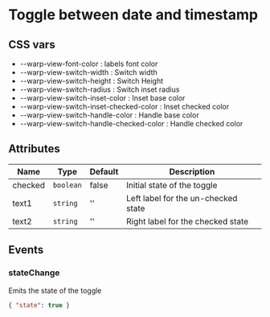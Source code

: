 # Toggle between date and timestamp

## CSS vars
 
- --warp-view-font-color : labels font color
- --warp-view-switch-width : Switch width
- --warp-view-switch-height : Switch Height
- --warp-view-switch-radius : Switch inset radius
- --warp-view-switch-inset-color : Inset base color
- --warp-view-switch-inset-checked-color : Inset checked color
- --warp-view-switch-handle-color : Handle base color
- --warp-view-switch-handle-checked-color : Handle checked color

## Attributes

| Name | Type | Default | Description |
|------|------|---------|-------------|
| checked | `boolean` | false | Initial state of the toggle | 
| text1 | `string` | '' | Left label for the un-checked state | 
| text2 | `string` | '' | Right label for the checked state |


## Events

### stateChange

Emits the state of the toggle

```json
{ "state": true }
``` 